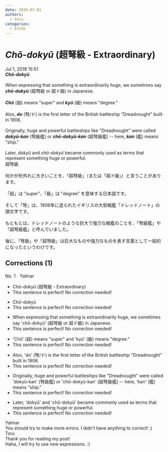```yaml
---
date: 2019-07-01
authors:
  - toru
categories:
  - Essay
---
```


<h1 id="subject_show"><strong><em>Chō-dokyū</strong></em> (超弩級 - Extraordinary)</h1>
<div class="date">Jul 1, 2019 15:51</div>
<div id="post"><div id="body_show_ori">
<strong><em>Chō-dokyū</strong></em><br/><br/>When expressing that something is extraordinarily huge, we sometimes say <strong><em>chō-dokyū</em></strong> (超弩級 or 超ド級) in Japanese.<br/><br/><strong><em>Chō</em></strong> (超) means "super" and <strong><em>kyū</em></strong> (級) means "degree."<br/><br/>Also, <strong><em>do</em></strong> (弩/ド) is the first letter of the British battleship "Dreadnought" built in 1906.<br/><br/>Originally, huge and powerful battleships like "Dreadnought" were called <strong><em>dokyū-kan</em></strong> (弩級艦) or <strong><em>chō-dokyū-kan</em></strong> (超弩級艦) -- here, <strong><em>kan</em></strong> (艦) means "ship."<br/><br/>Later, <em>dokyū</em> and <em>chō-dokyū</em> became commonly used as terms that represent something huge or powerful.
</div></div>

<!-- more -->

<div id="post_ja"><div id="body_show_mo">
超弩級<br/><br/>何かが桁外れに大きいことを、「超弩級」（または「超ド級」）と言うことがあります。<br/><br/>「超」は "super"、「級」は "degree" を意味する日本語です。<br/><br/>そして「弩」は、1906年に造られたイギリスの大型戦艦「ドレッドノート」の頭文字です。<br/><br/>もともとは、ドレッドノートのような巨大で強力な戦艦のことを、「弩級艦」や「超弩級艦」と呼んでいました。<br/><br/>後に、「弩級」や「超弩級」は巨大なものや強力なものを表す言葉として一般的になったというわけです。
</div></div>

## Corrections (1)
<div id="block"><div class="first_name"> No. 1　<span class="just_name">Yalmar</span></div><div id="block2">
<ul class="correction_field">
<li class="incorrect">Chō-dokyū (超弩級 - Extraordinary)</li>
<li class="corrected perfect">This sentence is perfect! No correction needed!</li>
</ul>
<ul class="correction_field">
<li class="incorrect">Chō-dokyū</li>
<li class="corrected perfect">This sentence is perfect! No correction needed!</li>
</ul>
<ul class="correction_field">
<li class="incorrect">When expressing that something is extraordinarily huge, we sometimes say 'chō-dokyū' (超弩級 or 超ド級) in Japanese.</li>
<li class="corrected perfect">This sentence is perfect! No correction needed!</li>
</ul>
<ul class="correction_field">
<li class="incorrect">'Chō' (超) means "super" and 'kyū' (級) means "degree."</li>
<li class="corrected perfect">This sentence is perfect! No correction needed!</li>
</ul>
<ul class="correction_field">
<li class="incorrect">Also, 'do' (弩/ド) is the first letter of the British battleship "Dreadnought" built in 1906.</li>
<li class="corrected perfect">This sentence is perfect! No correction needed!</li>
</ul>
<ul class="correction_field">
<li class="incorrect">Originally, huge and powerful battleships like "Dreadnought" were called 'dokyū-kan' (弩級艦) or 'chō-dokyū-kan' (超弩級艦) -- here, 'kan' (艦) means "ship."</li>
<li class="corrected perfect">This sentence is perfect! No correction needed!</li>
</ul>
<ul class="correction_field">
<li class="incorrect">Later, 'dokyū' and 'chō-dokyū' became commonly used as terms that represent something huge or powerful.</li>
<li class="corrected perfect">This sentence is perfect! No correction needed!</li>
</ul>
</div><div class="name"><span class="just_name">Yalmar</span><br>
You should try to make more errors. I didn't have anything to correct! :)
</div>
<div class="name"><span class="just_name">Toru</span><br>
Thank you for reading my post!<br/>Haha, I will try to use new expressions. :)
</div>
</div>
